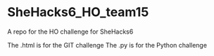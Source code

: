 # SheHacks6_HO_team15
A repo for the HO challenge for SheHacks6

The .html is for the GIT challenge
The .py is for the Python challenge
